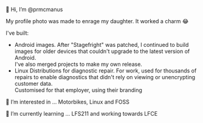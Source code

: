 👋 Hi, I’m @prmcmanus

My profile photo was made to enrage my daughter. It worked a charm 😂

I've built: 
- Android images. After "Stagefright" was patched, I continued to build images for older devices that couldn't upgrade to the latest version of Android.  
I've also merged projects to make my own release.
- Linux Distributions for diagnostic repair. For work, used for thousands of repairs to enable diagnostics that didn't rely on viewing or unencrypting customer data.  
Customised for that employer, using their branding

👀 I’m interested in ... Motorbikes, Linux and FOSS

🌱 I’m currently learning ... LFS211 and working towards LFCE





<!---
- 👀 I’m interested in ...
- 🌱 I’m currently learning ...
- 💞️ I’m looking to collaborate on ...
- 📫 How to reach me ...
--->


<!---
prmcmanus/prmcmanus is a ✨ special ✨ repository because its `README.md` (this file) appears on your GitHub profile.
You can click the Preview link to take a look at your changes.
--->
